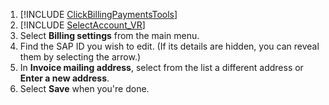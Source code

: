 1. [!INCLUDE [ClickBillingPaymentsTools](./ClickBillingPaymentsTools.md)]
1. [!INCLUDE [SelectAccount_VR](./SelectAccount_VR.md)]
1. Select **Billing settings** from the main menu.
1. Find the SAP ID you wish to edit. (If its details are hidden, you can reveal them by selecting the arrow.)
1. In **Invoice mailing address**, select from the list a different address or **Enter a new address**.
1. Select **Save** when you're done.


